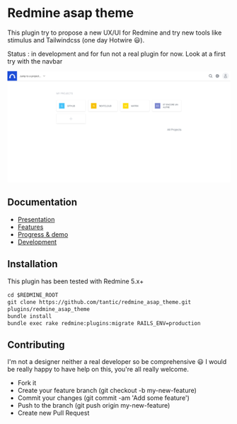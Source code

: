 # Redmine asap theme

This plugin try to propose a new UX/UI for Redmine and try new tools like stimulus and Tailwindcss (one day Hotwire :smiley:).

Status : in development and for fun not a real plugin for now.
Look at a first try with the navbar

![Welcome page](doc/img/Redmine-asap-theme_welcome-page.png)

## Documentation

* [Presentation](doc/presentation.md)
* [Features](doc/features.md)
* [Progress & demo](doc/progress.md)
* [Development](doc/development.md)

## Installation

This plugin has been tested with Redmine 5.x+

```
cd $REDMINE_ROOT
git clone https://github.com/tantic/redmine_asap_theme.git plugins/redmine_asap_theme
bundle install
bundle exec rake redmine:plugins:migrate RAILS_ENV=production
```

## Contributing

I'm not a designer neither a real developer so be comprehensive :smiley: I would be really happy to have help on this, you're all really welcome.

* Fork it
* Create your feature branch (git checkout -b my-new-feature)
* Commit your changes (git commit -am 'Add some feature')
* Push to the branch (git push origin my-new-feature)
* Create new Pull Request